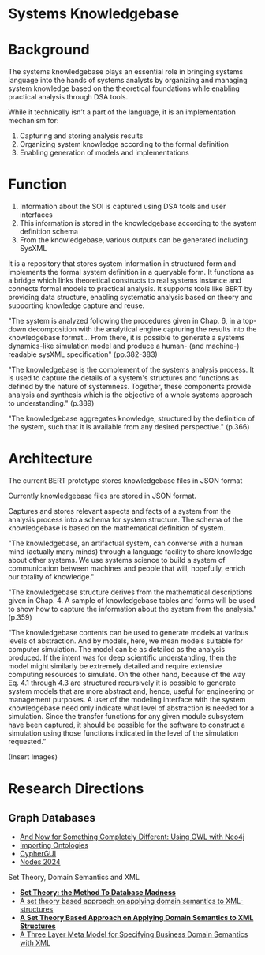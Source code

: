 # Systems Knowledgebase

# Background

The systems knowledgebase plays an essential role in bringing systems language into the hands of systems analysts by organizing and managing system knowledge based on the theoretical foundations while enabling practical analysis through DSA tools.

While it technically isn’t a part of the language, it is an implementation mechanism for: 

1. Capturing and storing analysis results
2. Organizing system knowledge according to the formal definition
3. Enabling generation of models and implementations

# Function

1. Information about the SOI is captured using DSA tools and user interfaces
2. This information is stored in the knowledgebase according to the system definition schema
3. From the knowledgebase, various outputs can be generated including SysXML

It is a repository that stores system information in structured form and implements the formal system definition in a queryable form. It functions as a bridge which links theoretical constructs to real systems instance and connects formal models to practical analysis. It supports tools like BERT by providing data structure, enabling systematic analysis based on theory and supporting knowledge capture and reuse. 

"The system is analyzed following the procedures given in Chap. 6, in a top-down decomposition with the analytical engine capturing the results into the knowledgebase format... From there, it is possible to generate a systems dynamics-like simulation model and produce a human- (and machine-) readable sysXML specification" (pp.382-383)

"The knowledgebase is the complement of the systems analysis process. It is used to capture the details of a system's structures and functions as defined by the nature of systemness. Together, these components provide analysis and synthesis which is the objective of a whole systems approach to understanding." (p.389)

"The knowledgebase aggregates knowledge, structured by the definition of the system, such that it is available from any desired perspective." (p.366)

# Architecture

The current BERT prototype stores knowledgebase files in JSON format

Currently knowledgebase files are stored in JSON format.

Captures and stores relevant aspects and facts of a system from the analysis process into a schema for system structure. The schema of the knowledgebase is based on the mathematical definition of system.

"The knowledgebase, an artifactual system, can converse with a human mind (actually many minds) through a language facility to share knowledge about other systems. We use systems science to build a system of communication between machines and people that will, hopefully, enrich our totality of knowledge."

"The knowledgebase structure derives from the mathematical descriptions given in Chap. 4. A sample of knowledgebase tables and forms will be used to show how to capture the information about the system from the analysis." (p.359)

“The knowledgebase contents can be used to generate models at various levels of abstraction. And by models, here, we mean models suitable for computer simulation. The model can be as detailed as the analysis produced. If the intent was for deep scientific understanding, then the model might similarly be extremely detailed and require extensive computing resources to simulate. On the other hand, because of the way Eq. 4.1 through 4.3 are structured recursively it is possible to generate system models that are more abstract and, hence, useful for engineering or management purposes. A user of the modeling interface with the system knowledgebase need only indicate what level of abstraction is needed for a simulation. Since the transfer functions for any given module subsystem have been captured, it should be possible for the software to construct a simulation using those functions indicated in the level of the simulation requested.”

(Insert Images)

# Research Directions

## Graph Databases

- [And Now for Something Completely Different: Using OWL with Neo4j](https://neo4j.com/blog/using-owl-with-neo4j/)
- [Importing Ontologies](https://neo4j.com/labs/neosemantics/4.0/importing-ontologies/)
- [CypherGUI](https://github.com/stefanak-michal/cyphergui)
- [Nodes 2024](https://www.youtube.com/playlist?list=PL9Hl4pk2FsvU6t-fXNeQfkpnmgMm4w5h3)

Set Theory, Domain Semantics and XML

- [**Set Theory: the Method To Database Madness**](https://medium.com/basecs/set-theory-the-method-to-database-madness-5ec4b4f05d79)
- [A set theory based approach on applying domain semantics to XML-structures](https://ieeexplore.ieee.org/document/994070)
- [**A Set Theory Based Approach on Applying Domain Semantics to XML Structures**](https://www.computer.org/csdl/proceedings-article/hicss/2002/14350120/12OmNxYtuaq)
- [A Three Layer Meta Model for Specifying
Business Domain Semantics with XML](https://www.ambuehler.ethz.ch/cdstore/www2002/poster/176.pdf)
